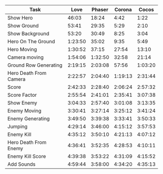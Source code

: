 | Task                   | Love    | Phaser  | Corona  | Cocos    |
|------------------------|---------|---------|---------|----------|
| Show Hero              | 46:03   | 18:24   | 4:42    | 1:22     |
| Show Ground            | 53:41   | 29:35   | 5:29    | 2:10     |
| Show Background        | 53:20   | 30:49   | 8:25    | 3:04     |
| Hero On The Ground     | 1:23:50 | 35:02   | 9:35    | 5:49     |
| Hero Moving            | 1:30:52 | 37:15   | 27:54   | 13:10    |
| Camera moving          | 1:54:06 | 1:32:50 | 32:58   | 21:14    |
| Ground Row Generating  | 2:19:15 | 2:03:08 | 57:56   | 1:03:20  |
| Hero Death From Camera | 2:22:57 | 2:04:40 | 1:19:13 | 2:31:44  |
| Score                  | 2:42:33 | 2:28:40 | 2:06:24 | 2:57:32  |
| Score Factor           | 2:55:54 | 2:41:01 | 2:35:41 | 3:07:38  |
| Show Enemy             | 3:04:33 | 2:57:40 | 3:01:08 | 3:13:35  |
| Enemy Moving           | 3:30:41 | 3:27:14 | 3:25:12 | 3:41:24  |
| Enemy Generating       | 3:49:50 | 3:39:38 | 3:33:41 | 3:50:33  |
| Jumping                | 4:29:14 | 3:46:00 | 4:15:12 | 3:57:53  |
| Enemy Kill             | 4:35:12 | 3:50:10 | 4:21:13 | 4:07:12  |
| Hero Death From Enemy  | 4:36:41 | 3:52:35 | 4:28:53 | 4:10:11| |
| Enemy Kill Score       | 4:39:38 | 3:53:22 | 4:31:09 | 4:15:52  |
| Add Sounds             | 4:59:44 | 3:58:00 | 4:34:20 | 4:35:13  |